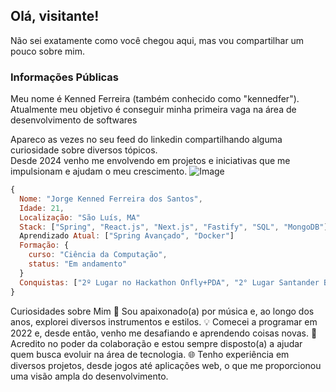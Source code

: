 ## Olá, visitante!
Não sei exatamente como você chegou aqui, mas vou compartilhar um pouco sobre mim.

### Informações Públicas
Meu nome é Kenned Ferreira (também conhecido como "kennedfer"). Atualmente meu objetivo é conseguir minha primeira vaga na área de desenvolvimento de softwares

Apareco as vezes no seu feed do linkedin compartilhando alguma curiosidade sobre diversos tópicos.<br>
Desde 2024 venho me envolvendo em projetos e iniciativas que me impulsionam e ajudam o meu crescimento.
![Image](https://github.com/user-attachments/assets/87ab5a5b-d2e5-4eac-aac0-c0bca4c61eaf)
``` javascript
{
  Nome: "Jorge Kenned Ferreira dos Santos",
  Idade: 21,
  Localização: "São Luís, MA"
  Stack: ["Spring", "React.js", "Next.js", "Fastify", "SQL", "MongoDB"]
  Aprendizado Atual: ["Spring Avançado", "Docker"]
  Formação: {
    curso: "Ciência da Computação",
    status: "Em andamento"
  }
  Conquistas: ["2º Lugar no Hackathon Onfly+PDA", "2° Lugar Santander Bootcamp 2023 - Fullstack Java+Angular"]
}
```

Curiosidades sobre Mim
🎸 Sou apaixonado(a) por música e, ao longo dos anos, explorei diversos instrumentos e estilos.
💡 Comecei a programar em 2022 e, desde então, venho me desafiando e aprendendo coisas novas.
🤗 Acredito no poder da colaboração e estou sempre disposto(a) a ajudar quem busca evoluir na área de tecnologia.
🌐 Tenho experiência em diversos projetos, desde jogos até aplicações web, o que me proporcionou uma visão ampla do desenvolvimento.
